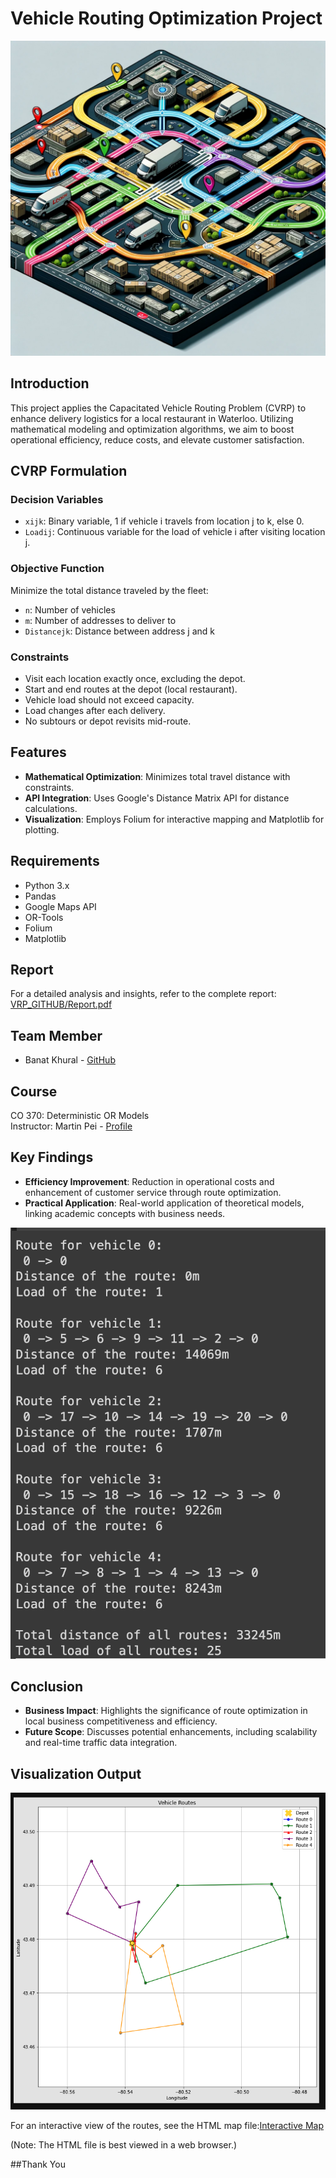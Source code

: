 # Vehicle Routing Optimization Project

![Background Image](VRP_GITHUB/Images/backimg.png)

## Introduction

This project applies the Capacitated Vehicle Routing Problem (CVRP) to enhance delivery logistics for a local restaurant in Waterloo. Utilizing mathematical modeling and optimization algorithms, we aim to boost operational efficiency, reduce costs, and elevate customer satisfaction.

## CVRP Formulation

### Decision Variables
- `xijk`: Binary variable, 1 if vehicle i travels from location j to k, else 0.
- `Loadij`: Continuous variable for the load of vehicle i after visiting location j.

### Objective Function
Minimize the total distance traveled by the fleet:

- `n`: Number of vehicles
- `m`: Number of addresses to deliver to
- `Distancejk`: Distance between address j and k

### Constraints
- Visit each location exactly once, excluding the depot.
- Start and end routes at the depot (local restaurant).
- Vehicle load should not exceed capacity.
- Load changes after each delivery.
- No subtours or depot revisits mid-route.

## Features
- **Mathematical Optimization**: Minimizes total travel distance with constraints.
- **API Integration**: Uses Google's Distance Matrix API for distance calculations.
- **Visualization**: Employs Folium for interactive mapping and Matplotlib for plotting.

## Requirements
- Python 3.x
- Pandas
- Google Maps API
- OR-Tools
- Folium
- Matplotlib

## Report
For a detailed analysis and insights, refer to the complete report: [VRP_GITHUB/Report.pdf](VRP_GITHUB/Report.pdf)

## Team Member
- Banat Khural - [GitHub](https://github.com/sanyaorbanat)

## Course
CO 370: Deterministic OR Models  
Instructor: Martin Pei - [Profile](https://www.math.uwaterloo.ca/~mpei/)

## Key Findings
- **Efficiency Improvement**: Reduction in operational costs and enhancement of customer service through route optimization.
- **Practical Application**: Real-world application of theoretical models, linking academic concepts with business needs.
  
![Code Output](VRP_GITHUB/Images/output.png)

## Conclusion
- **Business Impact**: Highlights the significance of route optimization in local business competitiveness and efficiency.
- **Future Scope**: Discusses potential enhancements, including scalability and real-time traffic data integration.

## Visualization Output
![Final Formulation](VRP_GITHUB/Images/formulation_image.png)

For an interactive view of the routes, see the HTML map file:[Interactive Map]([https://DhruvSTrivedi.github.io/VRP_GITHUB/Images/routes_map.html](https://dhruvstrivedi.github.io/CVRP-Optimization/routes_map.html))

(Note: The HTML file is best viewed in a web browser.)

##Thank You
